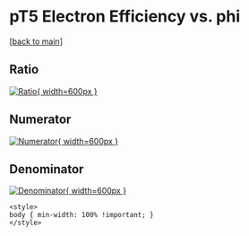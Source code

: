 # pT5 Electron Efficiency vs. phi

[[back to main](./)]



## Ratio

[![Ratio](../mtv/var/pT5_11_eff_phi.png){ width=600px }](../mtv/var/pT5_11_eff_phi.pdf)

## Numerator

[![Numerator](../mtv/num/pT5_11_eff_phi_num.png){ width=600px }](../mtv/num/pT5_11_eff_phi_num.pdf)

## Denominator

[![Denominator](../mtv/den/pT5_11_eff_phi_den.png){ width=600px }](../mtv/den/pT5_11_eff_phi_den.pdf)


``` {=html}
<style>
body { min-width: 100% !important; }
</style>
```
